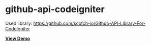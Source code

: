 github-api-codeigniter
======================

Used library: https://github.com/scotch-io/Github-API-Library-For-CodeIgniter

<a href="http://trade.maxtrader.com.ua/" target="_blank"><b>View Demo</b></a>
